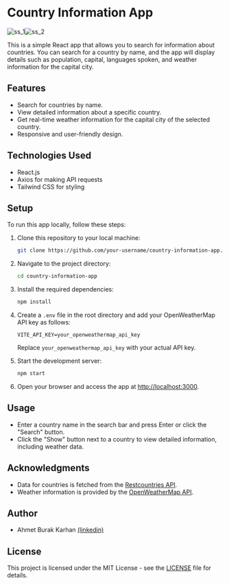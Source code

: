 
# Country Information App

![ss_1](https://github.com/kobrak1/country-informaiton-app/assets/114083611/a3448ae2-1338-417e-b3e1-125152d70d78)![ss_2](https://github.com/kobrak1/country-informaiton-app/assets/114083611/ccc1a2b0-0688-4a36-ba99-2489250a77db)


This is a simple React app that allows you to search for information about countries. You can search for a country by name, and the app will display details such as population, capital, languages spoken, and weather information for the capital city.

## Features

- Search for countries by name.
- View detailed information about a specific country.
- Get real-time weather information for the capital city of the selected country.
- Responsive and user-friendly design.

## Technologies Used

- React.js
- Axios for making API requests
- Tailwind CSS for styling

## Setup

To run this app locally, follow these steps:

1. Clone this repository to your local machine:

   ```bash
   git clone https://github.com/your-username/country-information-app.git
   ```

2. Navigate to the project directory:

   ```bash
   cd country-information-app
   ```

3. Install the required dependencies:

   ```bash
   npm install
   ```

4. Create a `.env` file in the root directory and add your OpenWeatherMap API key as follows:

   ```plaintext
   VITE_API_KEY=your_openweathermap_api_key
   ```

   Replace `your_openweathermap_api_key` with your actual API key.

5. Start the development server:

   ```bash
   npm start
   ```

6. Open your browser and access the app at [http://localhost:3000](http://localhost:3000).

## Usage

- Enter a country name in the search bar and press Enter or click the "Search" button.
- Click the "Show" button next to a country to view detailed information, including weather data.

## Acknowledgments

- Data for countries is fetched from the [Restcountries API](https://restcountries.com/).
- Weather information is provided by the [OpenWeatherMap API](https://openweathermap.org/).

## Author

- Ahmet Burak Karhan [(linkedin)](https://www.linkedin.com/in/ahmet-burak-karhan-972911153/)

## License

This project is licensed under the MIT License - see the [LICENSE](LICENSE) file for details.
